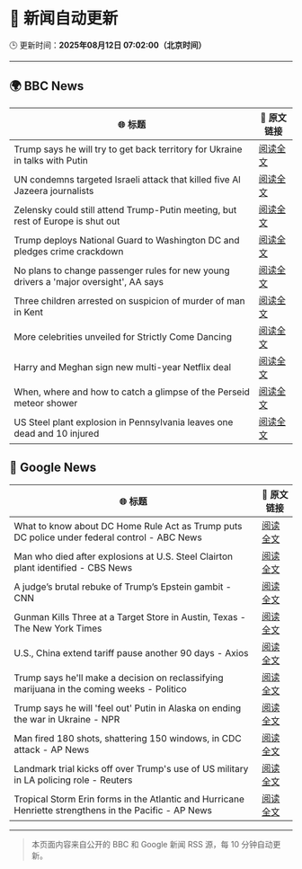 # 🧠 新闻自动更新

🕒 更新时间：**2025年08月12日 07:02:00（北京时间）**

---

## 🌍 BBC News

| 🌐 标题 | 🔗 原文链接 |
|--------|-------------|
| Trump says he will try to get back territory for Ukraine in talks with Putin | [阅读全文](https://www.bbc.com/news/articles/c0e99yqv332o?at_medium=RSS&at_campaign=rss) |
| UN condemns targeted Israeli attack that killed five Al Jazeera journalists | [阅读全文](https://www.bbc.com/news/articles/cq688qz3rlro?at_medium=RSS&at_campaign=rss) |
| Zelensky could still attend Trump-Putin meeting, but rest of Europe is shut out | [阅读全文](https://www.bbc.com/news/articles/cn5eedq7ldro?at_medium=RSS&at_campaign=rss) |
| Trump deploys National Guard to Washington DC and pledges crime crackdown | [阅读全文](https://www.bbc.com/news/articles/cm2110me5g4o?at_medium=RSS&at_campaign=rss) |
| No plans to change passenger rules for new young drivers a 'major oversight', AA says | [阅读全文](https://www.bbc.com/news/articles/c8jpp3jwe32o?at_medium=RSS&at_campaign=rss) |
| Three children arrested on suspicion of murder of man in Kent | [阅读全文](https://www.bbc.com/news/articles/cn855zj319yo?at_medium=RSS&at_campaign=rss) |
| More celebrities unveiled for Strictly Come Dancing | [阅读全文](https://www.bbc.com/news/articles/cly3318nrmpo?at_medium=RSS&at_campaign=rss) |
| Harry and Meghan sign new multi-year Netflix deal | [阅读全文](https://www.bbc.com/news/articles/cvgnne6lznzo?at_medium=RSS&at_campaign=rss) |
| When, where and how to catch a glimpse of the Perseid meteor shower | [阅读全文](https://www.bbc.com/news/articles/cwy7d7e82gno?at_medium=RSS&at_campaign=rss) |
| US Steel plant explosion in Pennsylvania leaves one dead and 10 injured | [阅读全文](https://www.bbc.com/news/articles/ckgjj49neldo?at_medium=RSS&at_campaign=rss) |

## 📰 Google News

| 🌐 标题 | 🔗 原文链接 |
|--------|-------------|
| What to know about DC Home Rule Act as Trump puts DC police under federal control - ABC News | [阅读全文](https://news.google.com/rss/articles/CBMikgFBVV95cUxQRlpUZjRDMmItVUhCcDNGOFlCc3dFM2tJeW9EWHRwOENBaUNxdWF0ZjQ5VHp0RHRLYkc4N2NIUTA5SWNhOUpEZS1lbWxpSDZ6aFZFbHhkeFhKQ2lURUxUS2huOGxKTGZpQmNGUGR5eVFTNjJFQWJsUGZZenhmczlSejZmWFVLck1Nc3Z2Y21XREl6QdIBlwFBVV95cUxPNzZ4WFdxSzIxRlNKYXAyZWR1aE5WVi1BYXFFOU5qanZGQmxnZ05obkctd0lRLVB1YmhlUzB6eFJQcTVERUNzemFrYkJpMlEyNngzWng0bVlmM0V4cENSZC11bTYwS3c2d1pJZ29VbmM1djJ1Z3ZRbXlRSGFxbFQ1RTR0ckNiSFN4WGw0MVBXOEZJNG1EMUlr?oc=5) |
| Man who died after explosions at U.S. Steel Clairton plant identified - CBS News | [阅读全文](https://news.google.com/rss/articles/CBMioAFBVV95cUxPb2gwbTRjLXAzd1Q4YmdRcnBzLWNYeUlHUmZRM1ZzSGdBTTB3am9YeW1WQVptamktUHJhamFIOVJEeDdac05CWFlacUZ6RlBrYi1uRE8wNE9jVTRuby1MSUFIQm0wUFRIcnZMcUMtcUpPOGhtZzRhSlhxR0tSdXYxZnpPejF3TF8zYk9yUTEtU19vU09oeVNIRjYyaWtDNzVM?oc=5) |
| A judge’s brutal rebuke of Trump’s Epstein gambit - CNN | [阅读全文](https://news.google.com/rss/articles/CBMikAFBVV95cUxNa0FEUTlDd2Z0UG1lQmwzV0ZfQVZlN0xUaUdDWWFpS1YxNlVrcXA4OW9Jc0FYX2hfVXRoWW1BVXJnN1BYdVZKMmtMbW0yeHFqQWdiRDdkdVUtbW9ZS29Oa3kyMURLQWlxQ3Q2YkZxOUNtdGtRMWpab1RVXzBtZ0JrZ0FjeFRUTW5CVDcxQ3dDVzLSAZYBQVVfeXFMTktvd3hUb3lMcXNISXllYVBPWnMwQnlJZDgzYjBZV1RXbllfN1JhWFRveWJnZmJ3ZVVPaTRMUEtNREJ5Vzl6MmRQajVhVno2ZHlMWW1rT3BoS3VrWmcxTWtKZ21qaGZNTGo0aERqQWRseTNxZVJWS1FZd1NaQVFNQnFkMXp3eldXeVo5XzFrMU4yaEdmVXB3?oc=5) |
| Gunman Kills Three at a Target Store in Austin, Texas - The New York Times | [阅读全文](https://news.google.com/rss/articles/CBMiakFVX3lxTE5WMWpNYUNMeTh4a2RobDFWYjc3T2d5VVNWLW5ETmlzbUhrRkhrYW9lcGZ0TXNWaWxJd2V0NDlqR0JtcHhxcEFncmZwVHdpcmk4aV9Hdi1lSllGYW40cllqNm5qMnl5YnlmUWc?oc=5) |
| U.S., China extend tariff pause another 90 days - Axios | [阅读全文](https://news.google.com/rss/articles/CBMicEFVX3lxTE9FNnZTQUw0dlRTUjdpTmpCTmRfWHJnbnNGTEtsVjhwVEdRaTRjOXVjV0FsbGFxQXVnUVJ1NHl1Sl85WmpxZERIeVFxRXo0Vk9wZFFoZW5xZ1ZMYnFNN1NRMjJXdU9ieElRbXZZS3VpMFU?oc=5) |
| Trump says he'll make a decision on reclassifying marijuana in the coming weeks - Politico | [阅读全文](https://news.google.com/rss/articles/CBMilgFBVV95cUxNUGhBRXdMUXZidW1XRi1pcnZkN0JycW9EeThQSHl0dHRGUzZtSUZ3SUlsSmY1YnZVUDYyNVdXeUVLaS1nRmZRS2ZqY255VFNxUUdRd0xqUmRVY2FCUmkzbWQ3OV82ckRDMVpnVEhDZl9GM2QwZVdVV3JKZ1RwWGJUQnh6MlVYb01TUWNnamFGYmQ5R2dtS0E?oc=5) |
| Trump says he will 'feel out' Putin in Alaska on ending the war in Ukraine - NPR | [阅读全文](https://news.google.com/rss/articles/CBMid0FVX3lxTE9iM2tTcTF5NDdHQ2d4UXZ3dzF3NzFXWEJsN252TG5KX0hBaWNpZHkwSDRMZWlNRXBsU21SY2N2MkJoaGxCTmRBYlJsYk9Qb1p2Sm56QnZrRl9hT1JLd3FKclgzekZTVmtuZm9lcUJwRktuSDlPNFZJ?oc=5) |
| Man fired 180 shots, shattering 150 windows, in CDC attack - AP News | [阅读全文](https://news.google.com/rss/articles/CBMijgFBVV95cUxOUFBGLUc4ODZMajZ5Yl9Gd2I0azlQanJTbGdMYVQtZzYxcThaU2Z4RDNNUWZGRXpMekFUSXE0UE1FUU44ZVh0dFU4azNYb3dRT2M4ZkpiZHkzUFpVMTRNZG1wdTdVcWFqLVpRTmZxbjJiNkloZWVDTDNvOXBSU2twZFkwb1Nzemx6b3l4UUNn?oc=5) |
| Landmark trial kicks off over Trump's use of US military in LA policing role - Reuters | [阅读全文](https://news.google.com/rss/articles/CBMivwFBVV95cUxOTEVBMUVjWG1XSE54d3FlaW11aHdXYjJIcHNlak92RW1FUFNRQVpoNDFqOFd4cktYNmlMOGRQZGVBN0EtMWN1ckRuRldOand6b2UtTEp0X0xfZUJ3TG5FeXhsQ1FNbU1LWlJkMmxkM2d2aEstZHBVdm9VZlRrX2gwS0h2bEFpc1l1d0t3ZTNzS3lkemJvWVNLUTdDbk5Wa0U2VHNtdlZzbm44VHE4azlKdFdUcUNVekdqU3dVZ3dWWQ?oc=5) |
| Tropical Storm Erin forms in the Atlantic and Hurricane Henriette strengthens in the Pacific - AP News | [阅读全文](https://news.google.com/rss/articles/CBMioAFBVV95cUxPb2lsTVU1Nmd3UWZ2VUo2M3RhbHZvMWE5NnNRc2dZY2k0Z1NZNnVhTVozdndpWjB6eDJjdDF0RzNyYVctLURKUTNPejJ2bFp3aGhYNjU4MWNpTDgtT3FPUFN5VDBsMUFZZ3ZCamZNeGdvbFpnZ0Q1RzFNcTBQMmV3UWhIc3FBdmN4Wmllbk5nTjJBeEJfVmtrX2czSGdUU1BS?oc=5) |

---
> 本页面内容来自公开的 BBC 和 Google 新闻 RSS 源，每 10 分钟自动更新。